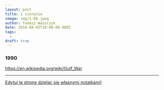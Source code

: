 ```yaml
---
layout: post
title: 1 sierpnia
image: img/1-08.jpeg
author: Tomasz Waszczyk
date: 2018-08-02T10:00:00.000Z
tags:
  - 
draft: true  
---
```


### 1990

https://en.wikipedia.org/wiki/Gulf_War

---

<a href="https://github.com/TomaszWaszczyk/historia.waszczyk.com/edit/master/src/content/august-2.md" target="_blank">Edytuj tę stronę dzieląc się własnymi notatkami!</a>
